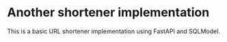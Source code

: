 # Another shortener implementation

This is a basic URL shortener implementation using FastAPI and SQLModel.
